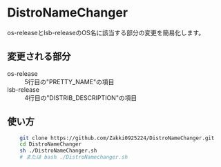 # DistroNameChanger

os-releaseとlsb-releaseのOS名に該当する部分の変更を簡易化します。

## 変更される部分
<dl>
    <dt>os-release</dt>
    <dd>5行目の"PRETTY_NAME"の項目</dd>
    <dt>lsb-release</dt>
    <dd>4行目の"DISTRIB_DESCRIPTION"の項目</dd>
</dl>

## 使い方
```Bash
    git clone https://github.com/Zakki0925224/DistroNameChanger.git
    cd DistroNameChanger
    sh ./DistroNameChanger.sh
    # または bash ./DistroNamechanger.sh
```
